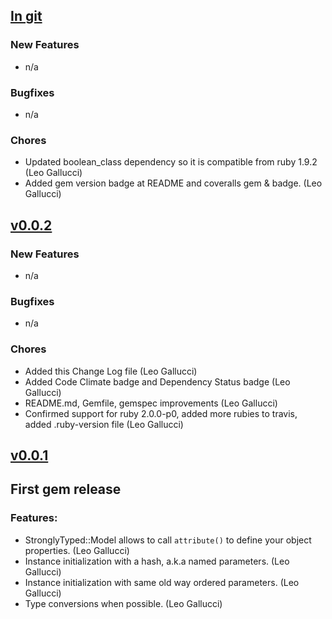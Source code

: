 ## [In git](https://github.com/elgalu/strongly_typed/compare/v0.0.2...HEAD)

### New Features
* n/a

### Bugfixes
* n/a

### Chores
* Updated boolean_class dependency so it is compatible from ruby 1.9.2 (Leo Gallucci)
* Added gem version badge at README and coveralls gem & badge. (Leo Gallucci)

## [v0.0.2](https://github.com/elgalu/strongly_typed/tree/v0.0.2)

### New Features
* n/a

### Bugfixes
* n/a

### Chores
* Added this Change Log file (Leo Gallucci)
* Added Code Climate badge and Dependency Status badge (Leo Gallucci)
* README.md, Gemfile, gemspec improvements (Leo Gallucci)
* Confirmed support for ruby 2.0.0-p0, added more rubies to travis, added .ruby-version file (Leo Gallucci)

## [v0.0.1](https://github.com/elgalu/strongly_typed/tree/v0.0.1)

## First gem release

### Features:
* StronglyTyped::Model allows to call `attribute()` to define your object properties. (Leo Gallucci)
* Instance initialization with a hash, a.k.a named parameters. (Leo Gallucci)
* Instance initialization with same old way ordered parameters. (Leo Gallucci)
* Type conversions when possible. (Leo Gallucci)
